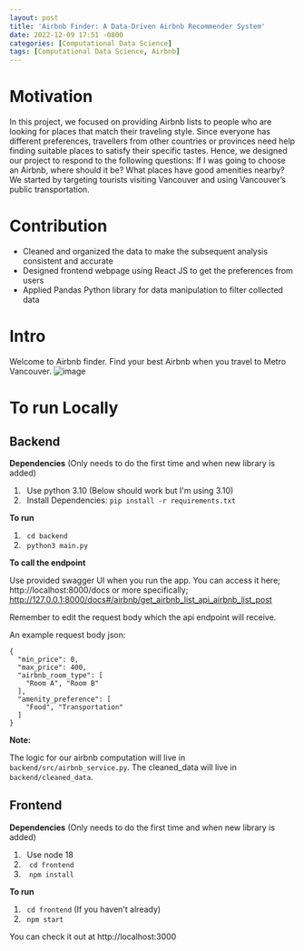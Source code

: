 ```yaml
---
layout: post
title: 'Airbnb Finder: A Data-Driven Airbnb Recommender System'
date: 2022-12-09 17:51 -0800
categories: [Computational Data Science]
tags: [Computational Data Science, Airbnb]
---
```

# Motivation
In this project, we focused on providing Airbnb lists to people who are looking for places that match their traveling style. Since everyone has different preferences, travellers from other countries or provinces need help finding suitable places to satisfy their specific tastes. Hence, we designed our project to respond to the following questions: If I was going to choose an Airbnb, where should it be? What places have good amenities nearby? We started by targeting tourists visiting Vancouver and using Vancouver’s public transportation.

# Contribution
-	Cleaned and organized the data to make the subsequent analysis consistent and accurate
-	Designed frontend webpage using React JS to get the preferences from users
-	Applied Pandas Python library for data manipulation to filter collected data

# Intro
Welcome to Airbnb finder. Find your best Airbnb when you travel to Metro Vancouver.
![image](https://user-images.githubusercontent.com/67985232/208594362-64b92dbd-cedb-4b4b-a8f2-a3316b85c32e.png)

# To run Locally
## Backend
**Dependencies** (Only needs to do the first time and when new library is added)
1. &ensp;Use python 3.10 (Below should work but I'm using 3.10)
2. &ensp;Install Dependencies:  `pip install -r requirements.txt` 

**To run**
1. &ensp;`cd backend`
2. &ensp;`python3 main.py`

**To call the endpoint** 

Use provided swagger UI when you run the app. 
You can access it here;  http://localhost:8000/docs or more specifically; http://127.0.0.1:8000/docs#/airbnb/get_airbnb_list_api_airbnb_list_post 
  
Remember to edit the request body which the api endpoint will receive.

An example request body json:
``` 
{
  "min_price": 0,
  "max_price": 400,
  "airbnb_room_type": [
    "Room A", "Room B"
  ],
  "amenity_preference": [
    "Food", "Transportation"
  ]
} 
```
**Note:**

The logic for our airbnb computation will live in `backend/src/airbnb_service.py`. The cleaned_data will live in `backend/cleaned_data`.

## Frontend

**Dependencies** (Only needs to do the first time and when new library is added)
1. &ensp;Use node 18
2. &ensp; `cd frontend`
3. &ensp; `npm install`

**To run**
1. &ensp;`cd frontend` (If you haven't already)
2. &ensp;`npm start`

You can check it out at http://localhost:3000